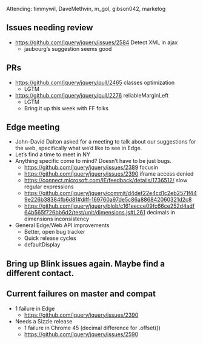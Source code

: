 Attending: timmywil, DaveMethvin, m_gol, gibson042, markelog

## Issues needing review
* https://github.com/jquery/jquery/issues/2584 Detect XML in ajax
  - jaubourg’s suggestion seems good

## PRs
* https://github.com/jquery/jquery/pull/2465 classes optimization
  - LGTM
* https://github.com/jquery/jquery/pull/2276 reliableMarginLeft
  - LGTM
  - Bring it up this week with FF folks

## Edge meeting
* John-David Dalton asked for a meeting to talk about our suggestions for the web, specifically what we’d like to see in Edge.
* Let’s find a time to meet in NY
* Anything specific come to mind? Doesn’t have to be just bugs.
  - https://github.com/jquery/jquery/issues/2389 focusin
  - https://github.com/jquery/jquery/issues/2390 iframe access denied
  - https://connect.microsoft.com/IE/feedback/details/1736512/ slow regular expressions
  - https://github.com/jquery/jquery/commit/d4def22e4cd1c2eb2571f449e226b38384fb6d81#diff-169760a97de5c86a886842060321d2c8 
  - https://github.com/jquery/jquery/blob/c161eecce09fc66ce252d4adf64b565f726bb6d2/test/unit/dimensions.js#L261 decimals in dimensions inconsistency
* General Edge/Web API improvements
  - Better, open bug tracker
  - Quick release cycles
  - defaultDisplay

## Bring up Blink issues again. Maybe find a different contact.

## Current failures on master and compat
* 1 failure in Edge
  - https://github.com/jquery/jquery/issues/2390 
* Needs a Sizzle release
  - 1 failure in Chrome 45 (decimal difference for .offset())
  - https://github.com/jquery/jquery/issues/2590 
